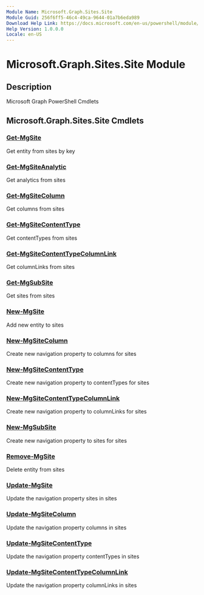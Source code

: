 ```yaml
---
Module Name: Microsoft.Graph.Sites.Site
Module Guid: 256f6ff5-46c4-49ca-9644-01a7b6eda989
Download Help Link: https://docs.microsoft.com/en-us/powershell/module/microsoft.graph.sites.site
Help Version: 1.0.0.0
Locale: en-US
---
```


# Microsoft.Graph.Sites.Site Module
## Description
Microsoft Graph PowerShell Cmdlets

## Microsoft.Graph.Sites.Site Cmdlets
### [Get-MgSite](Get-MgSite.md)
Get entity from sites by key

### [Get-MgSiteAnalytic](Get-MgSiteAnalytic.md)
Get analytics from sites

### [Get-MgSiteColumn](Get-MgSiteColumn.md)
Get columns from sites

### [Get-MgSiteContentType](Get-MgSiteContentType.md)
Get contentTypes from sites

### [Get-MgSiteContentTypeColumnLink](Get-MgSiteContentTypeColumnLink.md)
Get columnLinks from sites

### [Get-MgSubSite](Get-MgSubSite.md)
Get sites from sites

### [New-MgSite](New-MgSite.md)
Add new entity to sites

### [New-MgSiteColumn](New-MgSiteColumn.md)
Create new navigation property to columns for sites

### [New-MgSiteContentType](New-MgSiteContentType.md)
Create new navigation property to contentTypes for sites

### [New-MgSiteContentTypeColumnLink](New-MgSiteContentTypeColumnLink.md)
Create new navigation property to columnLinks for sites

### [New-MgSubSite](New-MgSubSite.md)
Create new navigation property to sites for sites

### [Remove-MgSite](Remove-MgSite.md)
Delete entity from sites

### [Update-MgSite](Update-MgSite.md)
Update the navigation property sites in sites

### [Update-MgSiteColumn](Update-MgSiteColumn.md)
Update the navigation property columns in sites

### [Update-MgSiteContentType](Update-MgSiteContentType.md)
Update the navigation property contentTypes in sites

### [Update-MgSiteContentTypeColumnLink](Update-MgSiteContentTypeColumnLink.md)
Update the navigation property columnLinks in sites

